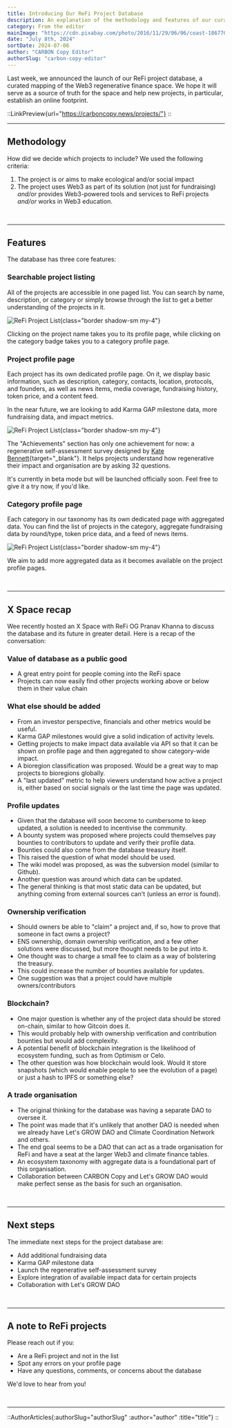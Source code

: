 ```yaml
---
title: Introducing Our ReFi Project Database
description: An explanation of the methodology and features of our curated ReFi project database, along with a recap of the X Space we hosted on the launch with Pranav Khanna.
category: From the editor
mainImage: "https://cdn.pixabay.com/photo/2016/11/29/06/06/coast-1867704_1280.jpg"
date: "July 8th, 2024"
sortDate: 2024-07-08
author: "CARBON Copy Editor"
authorSlug: "carbon-copy-editor"
---
```


Last week, we announced the launch of our ReFi project database, a curated mapping of the Web3 regenerative finance space. We hope it will serve as a source of truth for the space and help new projects, in particular, establish an online footprint.

::LinkPreview{url="https://carboncopy.news/projects/"}
::

<hr class="lede center-square">

## Methodology

How did we decide which projects to include? We used the following criteria:

1) The project is or aims to make ecological and/or social impact
2) The project uses Web3 as part of its solution (not just for fundraising) *and/or* provides Web3-powered tools and services to ReFi projects *and/or* works in Web3 education.

<br>

<hr class="lede center-square">

## Features

The database has three core features:

### Searchable project listing

All of the projects are accessible in one paged list. You can search by name, description, or category or simply browse through the list to get a better understanding of the projects in it.

![ReFi Project List](/images/db-article-list.png){class="border shadow-sm my-4"}

Clicking on the project name takes you to its profile page, while clicking on the category badge takes you to a category profile page.

### Project profile page

Each project has its own dedicated profile page. On it, we display basic information, such as description, category, contacts, location, protocols, and founders, as well as news items, media coverage, fundraising history, token price, and a content feed.

In the near future, we are looking to add Karma GAP milestone data, more fundraising data, and impact metrics.

![ReFi Project List](/images/db-article-project.jpeg){class="border shadow-sm my-4"}

The "Achievements" section has only one achievement for now: a regenerative self-assessment survey designed by [Kate Bennett](https://au.linkedin.com/in/ktlbennett){target="_blank"}. It helps projects understand how regenerative their impact and organisation are by asking 32 questions.

It's currently in beta mode but will be launched officially soon. Feel free to give it a try now, if you'd like.

### Category profile page

Each category in our taxonomy has its own dedicated page with aggregated data. You can find the list of projects in the category, aggregate fundraising data by round/type, token price data, and a feed of news items.

![ReFi Project List](/images/db-article-category.jpg){class="border shadow-sm my-4"}

We aim to add more aggregated data as it becomes available on the project profile pages.

<br>

<hr class="lede center-square">

## X Space recap

Wee recently hosted an X Space with ReFi OG Pranav Khanna to discuss the database and its future in greater detail. Here is a recap of the conversation:

### Value of database as a public good

- A great entry point for people coming into the ReFi space
- Projects can now easily find other projects working above or below them in their value chain

### What else should be added

- From an investor perspective, financials and other metrics would be useful. 
- Karma GAP milestones would give a solid indication of activity levels.
- Getting projects to make impact data available via API so that it can be shown on profile page and then aggregated to show category-wide impact.
- A bioregion classification was proposed. Would be a great way to map projects to bioregions globally.
- A "last updated" metric to help viewers understand how active a project is, either based on social signals or the last time the page was updated.

### Profile updates

- Given that the database will soon become to cumbersome to keep updated, a solution is needed to incentivise the community.
- A bounty system was proposed where projects could themselves pay bounties to contributors to update and verify their profile data.
- Bounties could also come from the database treasury itself.
- This raised the question of what model should be used.
- The wiki model was proposed, as was the subversion model (similar to Github).
- Another question was around which data can be updated.
- The general thinking is that most static data can be updated, but anything coming from external sources can't (unless an error is found).

### Ownership verification

- Should owners be able to "claim" a project and, if so, how to prove that someone in fact owns a project?
- ENS ownership, domain ownership verification, and a few other solutions were discussed, but more thought needs to be put into it.
- One thought was to charge a small fee to claim as a way of bolstering the treasury.
- This could increase the number of bounties available for updates.
- One suggestion was that a project could have multiple owners/contributors

### Blockchain?

- One major question is whether any of the project data should be stored on-chain, similar to how Gitcoin does it.
- This would probably help with ownership verification and contribution bounties but would add complexity.
- A potential benefit of blockchain integration is the likelihood of ecosystem funding, such as from Optimism or Celo.
- The other question was how blockchain would look. Would it store snapshots (which would enable people to see the evolution of a page) or just a hash to IPFS or something else?

### A trade organisation

- The original thinking for the database was having a separate DAO to oversee it.
- The point was made that it's unlikely that another DAO is needed when we already have Let's GROW DAO and Climate Coordination Network and others.
- The end goal seems to be a DAO that can act as a trade organisation for ReFi and have a seat at the larger Web3 and climate finance tables. 
- An ecosystem taxonomy with aggregate data is a foundational part of this organisation.
- Collaboration between CARBON Copy and Let's GROW DAO would make perfect sense as the basis for such an organisation.

<br>

<hr class="lede center-square">

## Next steps

The immediate next steps for the project database are:

- Add additional fundraising data
- Karma GAP milestone data
- Launch the regenerative self-assessment survey
- Explore integration of available impact data for certain projects
- Collaboration with Let's GROW DAO

<br>

<hr class="lede center-square">

## A note to ReFi projects

Please reach out if you:

- Are a ReFi project and not in the list
- Spot any errors on your profile page
- Have any questions, comments, or concerns about the database

We'd love to hear from you!

<br>

<hr class="lede center-square">

::AuthorArticles{:authorSlug="authorSlug" :author="author" :title="title"}
::